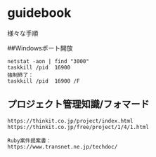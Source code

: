 # guidebook
様々な手順

##Windowsポート開放
```
netstat -aon | find "3000"
taskkill /pid  16900
強制終了：
taskkill /pid  16900 /F
```

## プロジェクト管理知識/フォマード
```
https://thinkit.co.jp/project/index.html
https://thinkit.co.jp/free/project/1/4/1.html

Ruby案件提案書：
https://www.transnet.ne.jp/techdoc/
```
